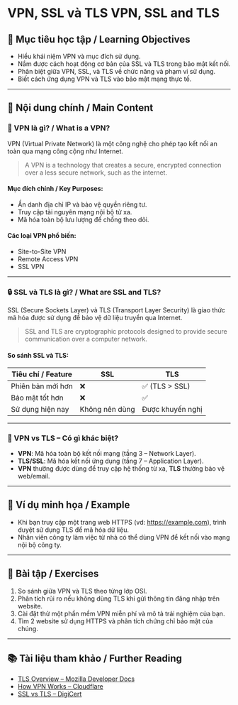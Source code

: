# VPN, SSL và TLS   VPN, SSL and TLS

## 🎯 Mục tiêu học tập / Learning Objectives

- Hiểu khái niệm VPN và mục đích sử dụng.
- Nắm được cách hoạt động cơ bản của SSL và TLS trong bảo mật kết nối.
- Phân biệt giữa VPN, SSL, và TLS về chức năng và phạm vi sử dụng.
- Biết cách ứng dụng VPN và TLS vào bảo mật mạng thực tế.

---

## 📘 Nội dung chính / Main Content

### 🔐 VPN là gì? / What is a VPN?

VPN (Virtual Private Network) là một công nghệ cho phép tạo kết nối an toàn qua mạng công cộng như Internet.

> A VPN is a technology that creates a secure, encrypted connection over a less secure network, such as the internet.

#### Mục đích chính / Key Purposes:
- Ẩn danh địa chỉ IP và bảo vệ quyền riêng tư.
- Truy cập tài nguyên mạng nội bộ từ xa.
- Mã hóa toàn bộ lưu lượng để chống theo dõi.

#### Các loại VPN phổ biến:
- Site-to-Site VPN
- Remote Access VPN
- SSL VPN

---

### 🔒 SSL và TLS là gì? / What are SSL and TLS?

SSL (Secure Sockets Layer) và TLS (Transport Layer Security) là giao thức mã hóa được sử dụng để bảo vệ dữ liệu truyền qua Internet.

> SSL and TLS are cryptographic protocols designed to provide secure communication over a computer network.

#### So sánh SSL và TLS:

| Tiêu chí / Feature     | SSL         | TLS             |
|------------------------|-------------|------------------|
| Phiên bản mới hơn      | ❌           | ✅ (TLS > SSL)   |
| Bảo mật tốt hơn        | ❌           | ✅               |
| Sử dụng hiện nay       | Không nên dùng| Được khuyến nghị |

---

### 🔄 VPN vs TLS – Có gì khác biệt?

- **VPN**: Mã hóa toàn bộ kết nối mạng (tầng 3 – Network Layer).
- **TLS/SSL**: Mã hóa kết nối ứng dụng (tầng 7 – Application Layer).
- **VPN** thường được dùng để truy cập hệ thống từ xa, **TLS** thường bảo vệ web/email.

---

## 🧠 Ví dụ minh họa / Example

- Khi bạn truy cập một trang web HTTPS (vd: https://example.com), trình duyệt sử dụng TLS để mã hóa dữ liệu.
- Nhân viên công ty làm việc từ nhà có thể dùng VPN để kết nối vào mạng nội bộ công ty.

---

## 📝 Bài tập / Exercises

1. So sánh giữa VPN và TLS theo từng lớp OSI.
2. Phân tích rủi ro nếu không dùng TLS khi gửi thông tin đăng nhập trên website.
3. Cài đặt thử một phần mềm VPN miễn phí và mô tả trải nghiệm của bạn.
4. Tìm 2 website sử dụng HTTPS và phân tích chứng chỉ bảo mật của chúng.

---

## 📚 Tài liệu tham khảo / Further Reading

- [TLS Overview – Mozilla Developer Docs](https://developer.mozilla.org/en-US/docs/Web/Security/Transport_Layer_Security)
- [How VPN Works – Cloudflare](https://www.cloudflare.com/learning/network-layer/what-is-a-vpn/)
- [SSL vs TLS – DigiCert](https://www.digicert.com/ssl/ssl-vs-tls.htm)

